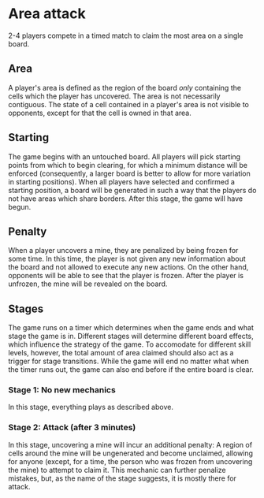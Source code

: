 # Area attack

2-4 players compete in a timed match to claim the most area on a single board. 

## Area

A player's area is defined as the region of the board *only* containing the cells which the player
has uncovered. The area is not necessarily contiguous. The state of a cell contained in a player's
area is not visible to opponents, except for that the cell is owned in that area. 

## Starting

The game begins with an untouched board. All players will pick starting points from which to begin
clearing, for which a minimum distance will be enforced (consequently, a larger board is better to
allow for more variation in starting positions). When all players have selected and confirmed a
starting position, a board will be generated in such a way that the players do not have areas which
share borders. After this stage, the game will have begun.

## Penalty

When a player uncovers a mine, they are penalized by being frozen for some time. In this time, the
player is not given any new information about the board and not allowed to execute any new actions.
On the other hand, opponents will be able to see that the player is frozen. After the player is
unfrozen, the mine will be revealed on the board.

## Stages

The game runs on a timer which determines when the game ends and what stage the game is in.
Different stages will determine different board effects, which influence the strategy of the game.
To accomodate for different skill levels, however, the total amount of area claimed should also act
as a trigger for stage transitions.  While the game will end no matter what when the timer runs out,
the game can also end before if the entire board is clear. 

### Stage 1: No new mechanics

In this stage, everything plays as described above.

### Stage 2: Attack (after 3 minutes)

In this stage, uncovering a mine will incur an additional penalty: A region of cells around the mine
will be ungenerated and become unclaimed, allowing for anyone (except, for a time, the person who
was frozen from uncovering the mine) to attempt to claim it. This mechanic can further penalize
mistakes, but, as the name of the stage suggests, it is mostly there for attack.
